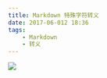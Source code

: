 ```yaml
---
title: Markdown 特殊字符转义
date: 2017-06-012 18:36
tags:
    - Markdown
    - 转义
---
```


![](/img/markdown_special_character_escaping.png)
